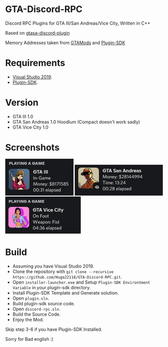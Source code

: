 # GTA-Discord-RPC
Discord RPC Plugins for GTA III/San Andreas/Vice City, Written in C++

Based on [gtasa-discord-plugin](https://github.com/Brunoo16/gtasa-discord-plugin)

Memory Addresses taken from [GTAMods](https://gtamods.com/wiki/Memory_Addresses_(VC)) and [Plugin-SDK](https://github.com/DK22Pac/plugin-sdk)

# Requirements
- [Visual Studio 2019](https://download.visualstudio.microsoft.com/download/pr/b763973d-da6e-4025-834d-d8bc48e7d37f/9b7780b6641ceb4e62c0578d59eb3dbebeda8f5a3474ed253316b0b004d2466e/vs_Community.exe).
- [Plugin-SDK](https://github.com/DK22Pac/plugin-sdk).

# Version
- GTA III 1.0
- GTA San Andreas 1.0 Hoodlum (Compact doesn't work sadly)
- GTA Vice City 1.0

# Screenshots
![iii](https://github.com/Huga22118/GTA-Discord-RPC/blob/main/iii.png)
![sa](https://github.com/Huga22118/GTA-Discord-RPC/blob/main/sa.png)
![vc](https://github.com/Huga22118/GTA-Discord-RPC/blob/main/vc.png)

# Build
- Assuming you have Visual Studio 2019.
- Clone the repository with `git clone --recursive https://github.com/Huga22118/GTA-Discord-RPC.git`.
- Open `installer-launcher.exe` and Setup `Plugin-SDK Environtment Variable` in your plugin-sdk directory.
- Install Plugin-SDK Template and Generate solution.
- Open `plugin.sln`.
- Build plugin-sdk source code.
- Open `discord-rpc.sln`.
- Build the Source Code.
- Enjoy the Mod.

Skip step 3-6 if you have Plugin-SDK Installed.

Sorry for Bad english :)




